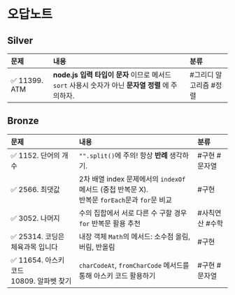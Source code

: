 # 오답노트

## Silver

| 문제          | 내용                                                                                              | 분류                   |
| :------------ | :------------------------------------------------------------------------------------------------ | :--------------------- |
| ✅ 11399. ATM | **node.js 입력 타입이 문자** 이므로 메서드 `sort` 사용시 숫자가 아닌 **문자열 정렬** 에 주의하자. | #그리디 알고리즘 #정렬 |

## Bronze

| 문제                                            | 내용                                                                                                | 분류            |
| :---------------------------------------------- | :-------------------------------------------------------------------------------------------------- | :-------------- |
| ✅ 1152. 단어의 개수                            | `"".split()`에 주의! 항상 **반례** 생각하기.                                                        | #구현 #문자열   |
| ✅ 2566. 최댓값                                 | 2차 배열 index 문제에서의 `indexOf` 메서드 (중첩 반복문 X). <br/> 반복문 `forEach`문과 `for`문 비교 | #구현           |
| ✅ 3052. 나머지                                 | 수의 집합에서 서로 다른 수 구할 경우 `for` 반복문 활용 추천                                         | #사칙연산 #수학 |
| ✅ 25314. 코딩은 체육과목 입니다                | 내장 객체 `Math`의 메서드: 소수점 올림, 버림, 반올림                                                | #구현           |
| ✅ 11654. 아스키 코드 <br /> 10809. 알파벳 찾기 | `charCodeAt`, `fromCharCode` 메서드를 통해 아스키 코드 활용하기                                     | #구현 #문자열   |
